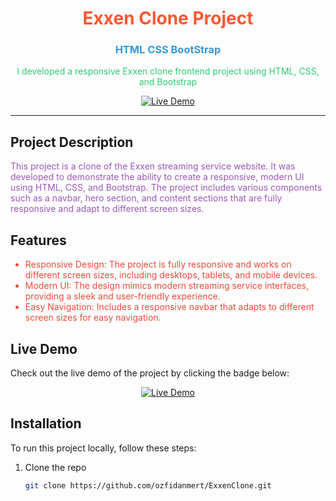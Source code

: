 <div align="center">
  <h1 style="color:#ff5733;">Exxen Clone Project</h1>
  <h3 style="color:#3498db;">HTML CSS BootStrap</h3>
  <p style="color:#2ecc71;">
    I developed a responsive Exxen clone frontend project using HTML, CSS, and Bootstrap
  </p>
  <a href="https://ozfidanmert.github.io/ExxenClone/">
    <img src="https://img.shields.io/badge/Live%20Demo-Click%20Here-brightgreen" alt="Live Demo">
  </a>
</div>

---

## Project Description

<p style="color:#9b59b6;">
  This project is a clone of the Exxen streaming service website. It was developed to demonstrate the ability to create a responsive, modern UI using HTML, CSS, and Bootstrap. The project includes various components such as a navbar, hero section, and content sections that are fully responsive and adapt to different screen sizes.
</p>

## Features

<ul style="color:#e74c3c;">
  <li>Responsive Design: The project is fully responsive and works on different screen sizes, including desktops, tablets, and mobile devices.</li>
  <li>Modern UI: The design mimics modern streaming service interfaces, providing a sleek and user-friendly experience.</li>
  <li>Easy Navigation: Includes a responsive navbar that adapts to different screen sizes for easy navigation.</li>
</ul>

## Live Demo

Check out the live demo of the project by clicking the badge below:

<div align="center">
  <a href="https://ozfidanmert.github.io/ExxenClone/">
    <img src="https://img.shields.io/badge/Live%20Demo-Click%20Here-brightgreen" alt="Live Demo">
  </a>
</div>

## Installation

To run this project locally, follow these steps:

1. Clone the repo
   ```sh
   git clone https://github.com/ozfidanmert/ExxenClone.git
